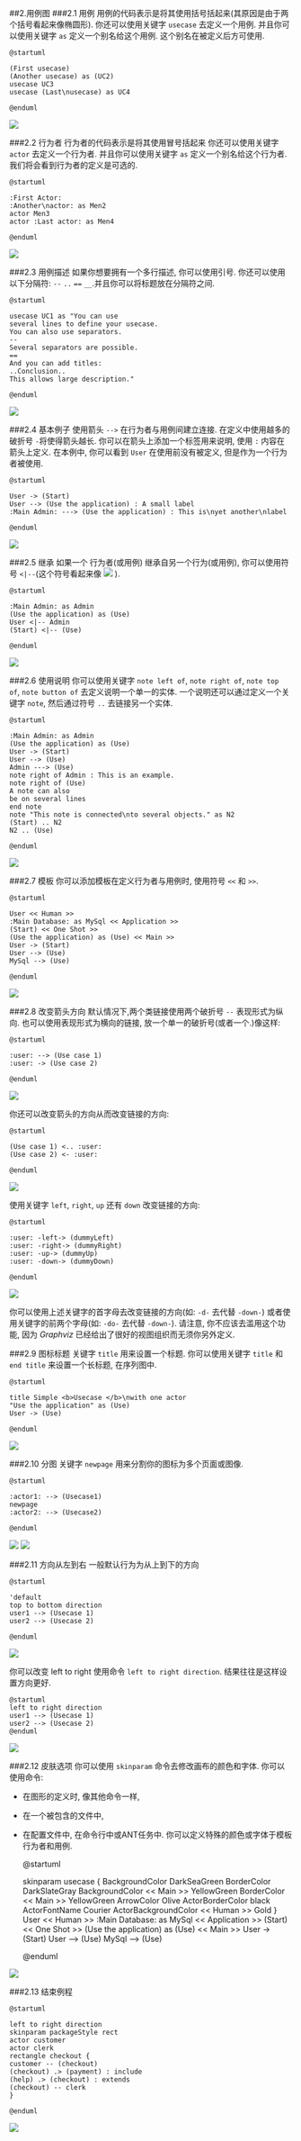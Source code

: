 ##2.用例图
###2.1 用例
用例的代码表示是将其使用括号括起来(其原因是由于两个括号看起来像椭圆形).
你还可以使用关键字 `usecase` 去定义一个用例. 并且你可以使用关键字 `as` 定义一个别名给这个用例. 
这个别名在被定义后方可使用.

	@startuml

	(First usecase)
	(Another usecase) as (UC2)
	usecase UC3
	usecase (Last\nusecase) as UC4

	@enduml

![](image/2.1_01.png)

###2.2 行为者
行为者的代码表示是将其使用冒号括起来
你还可以使用关键字 `actor` 去定义一个行为者. 并且你可以使用关键字 `as` 定义一个别名给这个行为者. 我们将会看到行为者的定义是可选的.

	@startuml

	:First Actor:
	:Another\nactor: as Men2
	actor Men3
	actor :Last actor: as Men4

	@enduml

![](image/2.2_01.png)

###2.3 用例描述
如果你想要拥有一个多行描述, 你可以使用引号.
你还可以使用以下分隔符: `--` `..` `==` `__`.并且你可以将标题放在分隔符之间.

	@startuml

	usecase UC1 as "You can use
	several lines to define your usecase.
	You can also use separators.
	--
	Several separators are possible.
	==
	And you can add titles:
	..Conclusion..
	This allows large description."

	@enduml

![](image/2.3_01.png)

###2.4 基本例子
使用箭头 `-->` 在行为者与用例间建立连接.
在定义中使用越多的破折号 `-`将使得箭头越长. 你可以在箭头上添加一个标签用来说明, 使用 `:` 内容在箭头上定义.
在本例中, 你可以看到 `User` 在使用前没有被定义, 但是作为一个行为者被使用.

	@startuml

	User -> (Start)
	User --> (Use the application) : A small label
	:Main Admin: ---> (Use the application) : This is\nyet another\nlabel

	@enduml

![](image/2.4_01.png)

###2.5 继承
如果一个 行为者(或用例) 继承自另一个行为(或用例), 你可以使用符号 `<|--`(这个符号看起来像 ![](image/2.5_01.png) ).

	@startuml

	:Main Admin: as Admin
	(Use the application) as (Use)
	User <|-- Admin
	(Start) <|-- (Use)

	@enduml

![](image/2.5_02.png)

###2.6 使用说明
你可以使用关键字 `note left of`, `note right of`, `note top of`, `note button of` 去定义说明一个单一的实体.
一个说明还可以通过定义一个关键字 `note`, 然后通过符号 `..` 去链接另一个实体.

    @startuml

    :Main Admin: as Admin
    (Use the application) as (Use)
    User -> (Start)
    User --> (Use)
    Admin ---> (Use)
    note right of Admin : This is an example.
    note right of (Use)
    A note can also
    be on several lines
    end note
    note "This note is connected\nto several objects." as N2
    (Start) .. N2
    N2 .. (Use)

    @enduml

![](image/2.6_01.png)

###2.7 模板
你可以添加模板在定义行为者与用例时, 使用符号 `<<` 和 `>>`.

	@startuml

	User << Human >>
	:Main Database: as MySql << Application >>
	(Start) << One Shot >>
	(Use the application) as (Use) << Main >>
	User -> (Start)
	User --> (Use)
	MySql --> (Use)

	@enduml

![](image/2.7_01.png)

###2.8 改变箭头方向
默认情况下,两个类链接使用两个破折号 `--` 表现形式为纵向. 也可以使用表现形式为横向的链接, 放一个单一的破折号(或者一个.)像这样:

	@startuml

	:user: --> (Use case 1)
	:user: -> (Use case 2)

	@enduml

![](image/2.8_01.png)

你还可以改变箭头的方向从而改变链接的方向:

	@startuml

	(Use case 1) <.. :user:
	(Use case 2) <- :user:

	@enduml

![](image/2.8_02.png)

使用关键字 `left`, `right`, `up` 还有 `down` 改变链接的方向:

	@startuml

	:user: -left-> (dummyLeft)
	:user: -right-> (dummyRight)
	:user: -up-> (dummyUp)
	:user: -down-> (dummyDown)

	@enduml

![](image/2.8_03.png)

你可以使用上述关键字的首字母去改变链接的方向(如: `-d-` 去代替 `-down-`) 或者使用关键字的前两个字母(如: `-do-` 去代替 `-down-`).
请注意, 你不应该去滥用这个功能, 因为  *Graphviz* 已经给出了很好的视图组织而无须你另外定义.

###2.9 图标标题
关键字 `title` 用来设置一个标题.
你可以使用关键字 `title` 和 `end title` 来设置一个长标题, 在序列图中.

	@startuml

	title Simple <b>Usecase </b>\nwith one actor
	"Use the application" as (Use)
	User -> (Use)

	@enduml

![](image/2.9_01.png)

###2.10 分图
关键字 `newpage` 用来分割你的图标为多个页面或图像.

	@startuml

	:actor1: --> (Usecase1)
	newpage
	:actor2: --> (Usecase2)

	@enduml

![](image/2.10_02.png)
![](image/2.10_01.png)

###2.11 方向从左到右
一般默认行为为从上到下的方向

	@startuml

	'default
	top to bottom direction
	user1 --> (Usecase 1)
	user2 --> (Usecase 2)

	@enduml

![](image/2.11_01.png)

你可以改变 left to right 使用命令 `left to right direction`. 结果往往是这样设置方向更好.

	@startuml
	left to right direction
	user1 --> (Usecase 1)
	user2 --> (Usecase 2)
	@enduml

![](image/2.11_02.png)

###2.12 皮肤选项
你可以使用 `skinparam` 命令去修改画布的颜色和字体.
你可以使用命令:
+ 在图形的定义时, 像其他命令一样,
+ 在一个被包含的文件中,
+ 在配置文件中, 在命令行中或ANT任务中.
你可以定义特殊的颜色或字体于模板行为者和用例.



    @startuml

    skinparam usecase {
    BackgroundColor DarkSeaGreen
    BorderColor DarkSlateGray
    BackgroundColor << Main >> YellowGreen
    BorderColor << Main >> YellowGreen
    ArrowColor Olive
    ActorBorderColor black
    ActorFontName Courier
    ActorBackgroundColor << Human >> Gold
    }
    User << Human >>
    :Main Database: as MySql << Application >>
    (Start) << One Shot >>
    (Use the application) as (Use) << Main >>
    User -> (Start)
    User --> (Use)
    MySql --> (Use)

    @enduml

![](image/2.12_01.png)

###2.13 结束例程

    @startuml

    left to right direction
    skinparam packageStyle rect
    actor customer
    actor clerk
    rectangle checkout {
    customer -- (checkout)
    (checkout) .> (payment) : include
    (help) .> (checkout) : extends
    (checkout) -- clerk
    }

    @enduml

![](image/2.13_01.png)


















